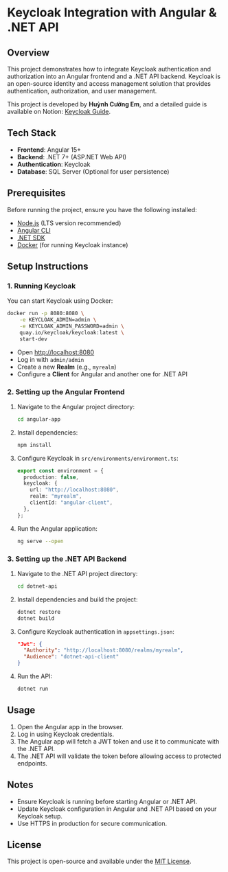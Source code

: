 # Keycloak Integration with Angular & .NET API

## Overview

This project demonstrates how to integrate Keycloak authentication and authorization into an Angular frontend and a .NET API backend. Keycloak is an open-source identity and access management solution that provides authentication, authorization, and user management.

This project is developed by **Huỳnh Cường Em**, and a detailed guide is available on Notion: [Keycloak Guide](https://www.notion.so/Keycloak-1c3b6bc7b65380d1a302fd6eaf50ce43?pvs=4).

## Tech Stack

- **Frontend**: Angular 15+
- **Backend**: .NET 7+ (ASP.NET Web API)
- **Authentication**: Keycloak
- **Database**: SQL Server (Optional for user persistence)

## Prerequisites

Before running the project, ensure you have the following installed:

- [Node.js](https://nodejs.org/) (LTS version recommended)
- [Angular CLI](https://angular.io/cli)
- [.NET SDK](https://dotnet.microsoft.com/)
- [Docker](https://www.docker.com/) (for running Keycloak instance)

## Setup Instructions

### 1. Running Keycloak

You can start Keycloak using Docker:

```sh
docker run -p 8080:8080 \
    -e KEYCLOAK_ADMIN=admin \
    -e KEYCLOAK_ADMIN_PASSWORD=admin \
    quay.io/keycloak/keycloak:latest \
    start-dev
```

- Open [http://localhost:8080](http://localhost:8080)
- Log in with `admin/admin`
- Create a new **Realm** (e.g., `myrealm`)
- Configure a **Client** for Angular and another one for .NET API

### 2. Setting up the Angular Frontend

1. Navigate to the Angular project directory:
   ```sh
   cd angular-app
   ```
2. Install dependencies:
   ```sh
   npm install
   ```
3. Configure Keycloak in `src/environments/environment.ts`:
   ```typescript
   export const environment = {
     production: false,
     keycloak: {
       url: "http://localhost:8080",
       realm: "myrealm",
       clientId: "angular-client",
     },
   };
   ```
4. Run the Angular application:
   ```sh
   ng serve --open
   ```

### 3. Setting up the .NET API Backend

1. Navigate to the .NET API project directory:
   ```sh
   cd dotnet-api
   ```
2. Install dependencies and build the project:
   ```sh
   dotnet restore
   dotnet build
   ```
3. Configure Keycloak authentication in `appsettings.json`:
   ```json
   "Jwt": {
     "Authority": "http://localhost:8080/realms/myrealm",
     "Audience": "dotnet-api-client"
   }
   ```
4. Run the API:
   ```sh
   dotnet run
   ```

## Usage

1. Open the Angular app in the browser.
2. Log in using Keycloak credentials.
3. The Angular app will fetch a JWT token and use it to communicate with the .NET API.
4. The .NET API will validate the token before allowing access to protected endpoints.

## Notes

- Ensure Keycloak is running before starting Angular or .NET API.
- Update Keycloak configuration in Angular and .NET API based on your Keycloak setup.
- Use HTTPS in production for secure communication.

## License

This project is open-source and available under the [MIT License](LICENSE).
